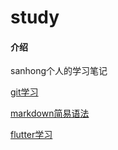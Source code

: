 # study

#### 介绍
sanhong个人的学习笔记

<!--git-->
<a href="./git/git.md" title="git">git学习</a>

<!-- markdown简易语法 -->
<a href="./markdown/markdown_easy.md" 
title="markdown">markdown简易语法</a>

<!--flutter-->
<a href="./flutter/" title="flutter">flutter学习</a>

